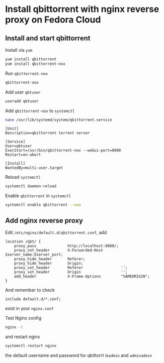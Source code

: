 # Install qbittorrent with nginx reverse proxy on Fedora Cloud

## Install and start qbittorrent

Install via `yum`

```bash
yum install qbittorrent
yum install qbittorrent-nox
```

Run `qbittorrent-nox`

```bash
qbittorrent-nox
```

Add user `qbtuser`

```bash
useradd qbtuser
```

Add `qbittorrent-nox` to `systemctl`

```bash
nano /usr/lib/systemd/system/qbittorrent.service
```

```
[Unit]
Description=qbittorrent torrent server

[Service]
User=qbtuser   
ExecStart=/usr/bin/qbittorrent-nox --webui-port=8080
Restart=on-abort

[Install]
WantedBy=multi-user.target
```

Reload `systemctl`

```bash
systemctl daemon-reload
```

Enable `qbittorrent` in `systemctl`

```bash
systemctl enable qbittorrent --now
```

## Add nginx reverse proxy

Edit `/etc/nginx/default.d/qbittorrent.conf`, add

```
location /qbt/ {
    proxy_pass              http://localhost:8080/;
    proxy_set_header        X-Forwarded-Host        $server_name:$server_port;
    proxy_hide_header       Referer;
    proxy_hide_header       Origin;
    proxy_set_header        Referer                 '';
    proxy_set_header        Origin                  '';
    add_header              X-Frame-Options         "SAMEORIGIN";
}
```

And remember to check

```
include default.d/*.conf;
```

exist in your `nginx.conf`

Test Nginx config

```bash
nginx -t
```

and restart nginx

```bash
systemctl restart nginx
```

the default username and password for qbittorrt is`admin` and `adminadmin`